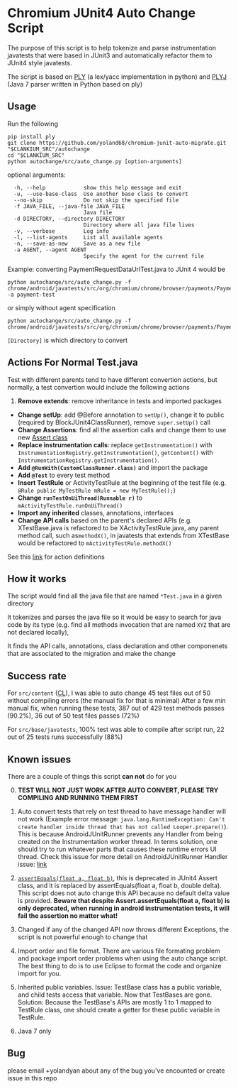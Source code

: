 # Chromium JUnit4 Auto Change Script
The purpose of this script is to help tokenize and parse instrumentation
javatests that were based in JUnit3 and automatically refactor them to JUnit4
style javatests.

The script is based on [PLY](http://www.dabeaz.com/ply/) (a lex/yacc implementation
in python) and [PLYJ](https://github.com/musiKk/plyj/) (Java 7 parser written in Python based on ply)

## Usage

Run the following

    pip install ply
    git clone https://github.com/yoland68/chromium-junit-auto-migrate.git "$CLANKIUM_SRC"/autochange
    cd "$CLANKIUM_SRC"
    python autochange/src/auto_change.py [option-arguments]

optional arguments:
```text
  -h, --help            show this help message and exit
  -u, --use-base-class  Use another base class to convert
  --no-skip             Do not skip the specified file
  -f JAVA_FILE, --java-file JAVA_FILE
                        Java file
  -d DIRECTORY, --directory DIRECTORY
                        Directory where all java file lives
  -v, --verbose         Log info
  -l, --list-agents     List all available agents
  -n, --save-as-new     Save as a new file
  -a AGENT, --agent AGENT
                        Specify the agent for the current file
```

Example: converting PaymentRequestDataUrlTest.java to JUnit 4 would be
```
python autochange/src/auto_change.py -f chrome/android/javatests/src/org/chromium/chrome/browser/payments/PaymentRequestDataUrlTest.java -a payment-test
```
or simply without agent specification
```
python autochange/src/auto_change.py -f chrome/android/javatests/src/org/chromium/chrome/browser/payments/PaymentRequestDataUrlTest.java
```

`[Directory]` is which directory to convert 


## Actions For Normal Test.java

Test with different parents tend to have different convertion actions, but normally, a test convertion would include the following actions

1. **Remove extends**: remove inheritance in tests and imported packages
- **Change setUp**: add @Before annotation to `setUp()`, change it to public (required by BlockJUnit4ClassRunner), remove `super.setUp()` call
- **Change Assertions**: find all the assertion calls and change them to use new [Assert class](http://junit.org/junit4/javadoc/latest/org/junit/Assert.html)
- **Replace instrumentation calls**: replace `getInstrumentation()` with `InstrumentationRegistry.getInstrumentation()`, `getContent()` with `InstrumentationRegistry.getInstrumentation()`.
- **Add `@RunWith(CustomClassRunner.class)`** and import the package
- **Add `@Test`** to every test method
- **Insert TestRule** or ActivityTestRule at the beginning of the test file (e.g. `@Rule public MyTestRule mRule = new MyTestRule();`)
- **Change `runTestOnUiThread(Runnable r)`** to `mActivityTestRule.runOnUiThread()`
- **Import any inherited** classes, annotations, interfaces
- **Change API calls** based on the parent's declared APIs (e.g. XTestBase.java is refactored to be XActivityTestRule.java, any parent method call, such as`methodX()`, in javatests that extends from XTestBase would be refactored to `mActivityTestRule.methodX()`

See this [link](https://github.com/yoland68/chromium-junit-auto-migrate/blob/master/src/chrome_convert_agents.py#L171) for action definitions

## How it works
The script would find all the java file that are named `*Test.java` in a given directory

It tokenizes and parses the java file so it would be easy to search for java code by its type (e.g. find all methods invocation that are named `XYZ` that are not declared locally), 

It finds the API calls, annotations, class declaration and other componenets that are associated to the migration and make the change

## Success rate

For `src/content` ([CL](https://codereview.chromium.org/2708243004)), I was able to auto change 45 test files out of 50 without compiling errors (the manual fix for that is minimal)
After a few min manual fix, when running these tests, 387 out of 429 test methods passes (90.2%), 36 out of 50 test files passes (72%)

For `src/base/javatests`, 100% test was able to compile after script run, 22 out of 25 tests runs successfully (88%)


## Known issues
There are a couple of things this script **can not** do for you

0. **TEST WILL NOT JUST WORK AFTER AUTO CONVERT, PLEASE TRY COMPILING AND RUNNING THEM FIRST**
1. Auto convert tests that rely on test thread to have message handler will not work (Example error message: `java.lang.RuntimeException: Can't create handler inside thread that has not called Looper.prepare()`). This is because AndroidJUnitRunner prevents any Handler from being created on the Instrumentation worker thread. In terms solution, one should try to run whatever parts that causes these runtime errors UI thread. Check this issue for more detail on AndroidJUnitRunner Handler issue: [link](https://github.com/skyisle/android-test-kit/issues/121)

2. [`assertEquals(float a, float b)`](http://junit.org/junit4/javadoc/latest/org/junit/Assert.html), this is deprecated in JUnit4 Assert class, and it is replaced by assertEquals(float a, float b, double delta). This script does not auto change this API because no default delta value is provided. **Beware that despite Assert.assertEquals(float a, float b) is only deprecated, when running in android instrumentation tests, it will fail the assertion no matter what!**

3. Changed if any of the changed API now throws different Exceptions, the script is not powerful enough to change that

4. Import order and file format. There are various file formating problem and package import order problems when using the auto change script. The best thing to do is to use Eclipse to format the code and organize import for you.

5. Inherited public variables. Issue: TestBase class has a public variable, and child tests access that variable. Now that TestBases are gone. Solution: Because the TestBase's APIs are mostly 1 to 1 mapped to TestRule class, one should create a getter for these public variable in TestRule.

6. Java 7 only


## Bug
please email +yolandyan about any of the bug you've encounted or create issue in this repo
